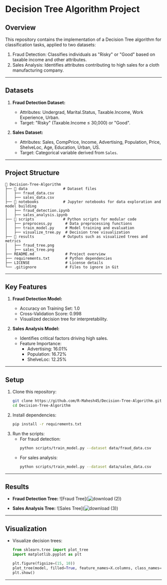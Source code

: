 # **Decision Tree Algorithm Project**

## **Overview**
This repository contains the implementation of a Decision Tree algorithm for classification tasks, applied to two datasets:
1. Fraud Detection: Classifies individuals as "Risky" or "Good" based on taxable income and other attributes.
2. Sales Analysis: Identifies attributes contributing to high sales for a cloth manufacturing company.

---

## **Datasets**
1. **Fraud Detection Dataset:**
   - Attributes: Undergrad, Marital.Status, Taxable.Income, Work Experience, Urban.
   - Target: "Risky" (Taxable.Income ≤ 30,000) or "Good".

2. **Sales Dataset:**
   - Attributes: Sales, CompPrice, Income, Advertising, Population, Price, ShelveLoc, Age, Education, Urban, US.
   - Target: Categorical variable derived from `Sales`.

---

## **Project Structure**
```
📂 Decision-Tree-Algorithm
├── 📁 data                # Dataset files
│   ├── fraud_data.csv
│   ├── sales_data.csv
├── 📁 notebooks           # Jupyter notebooks for data exploration and model building
│   ├── fraud_detection.ipynb
│   ├── sales_analysis.ipynb
├── 📁 scripts             # Python scripts for modular code
│   ├── preprocess.py      # Data preprocessing functions
│   ├── train_model.py     # Model training and evaluation
│   ├── visualize_tree.py  # Decision tree visualization
├── 📁 results             # Outputs such as visualized trees and metrics
│   ├── fraud_tree.png
│   ├── sales_tree.png
├── README.md              # Project overview
├── requirements.txt       # Python dependencies
├── LICENSE                # License details
└── .gitignore             # Files to ignore in Git
```

---

## **Key Features**
1. **Fraud Detection Model:**
   - Accuracy on Training Set: 1.0
   - Cross-Validation Score: 0.998
   - Visualized decision tree for interpretability.

2. **Sales Analysis Model:**
   - Identifies critical factors driving high sales.
   - Feature Importance:
     - Advertising: 16.01%
     - Population: 16.72%
     - ShelveLoc: 12.25%

---

## **Setup**
1. Clone this repository:
   ```bash
   git clone https://github.com/R-Mahesh45/Decision-Tree-Algorithm.git
   cd Decision-Tree-Algorithm
   ```
2. Install dependencies:
   ```bash
   pip install -r requirements.txt
   ```
3. Run the scripts:
   - For fraud detection:
     ```bash
     python scripts/train_model.py --dataset data/fraud_data.csv
     ```
   - For sales analysis:
     ```bash
     python scripts/train_model.py --dataset data/sales_data.csv
     ```

---

## **Results**
- **Fraud Detection Tree:**
  ![Fraud Tree](![download (2)](https://github.com/user-attachments/assets/86612b54-c1dc-463f-8a1a-d993e31db6df))

- **Sales Analysis Tree:**
  ![Sales Tree](![download (3)](https://github.com/user-attachments/assets/deaa34a1-cb4a-4cfd-a54e-d041a26abec7))


---

## **Visualization**
- Visualize decision trees:
  ```python
  from sklearn.tree import plot_tree
  import matplotlib.pyplot as plt

  plt.figure(figsize=(15, 10))
  plot_tree(model, filled=True, feature_names=X.columns, class_names=["Risky", "Good"])
  plt.show()
  ```
---
